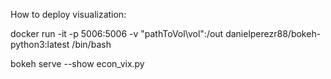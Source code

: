 How to deploy visualization:

docker run -it -p 5006:5006 -v "pathToVol\vol":/out danielperezr88/bokeh-python3:latest /bin/bash

bokeh serve --show econ_vix.py